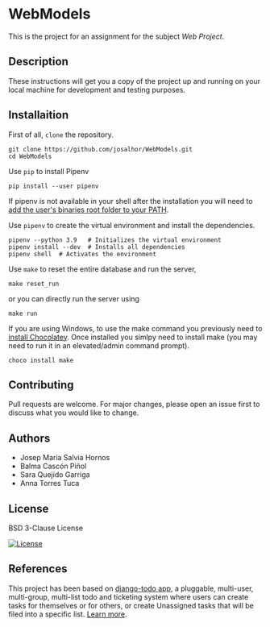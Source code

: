 # WebModels

This is the project for an assignment for the subject *Web Project*.

## Description

These instructions will get you a copy of the project up and running on your local machine for development and testing purposes.

## Installaition

First of all, `clone` the repository.

```
git clone https://github.com/josalhor/WebModels.git
cd WebModels
```

Use `pip` to install Pipenv

```
pip install --user pipenv
```
If pipenv is not available in your shell after the installation you will need to [add the user's binaries root folder to your PATH](https://www.architectryan.com/2018/03/17/add-to-the-path-on-windows-10/). 

Use `pipenv` to create the virtual environment and install the
dependencies.

```
pipenv --python 3.9   # Initializes the virtual environment
pipenv install --dev  # Installs all dependencies
pipenv shell  # Activates the environment
```

Use `make` to reset the entire database and run the server,

```
make reset_run
```

or you can directly run the server using 

```
make run
```

If you are using Windows, to use the make command you previously need to [install Chocolatey](https://chocolatey.org/install). Once installed you simlpy need to install make (you may need to run it in an elevated/admin command prompt).

```
choco install make
```

## Contributing
Pull requests are welcome. For major changes, please open an issue first to discuss what you would like to change.

## Authors

- Josep Maria Salvia Hornos
- Balma Cascón Piñol
- Sara Quejido Garriga
- Anna Torres Tuca

## License

BSD 3-Clause License

[![License](https://img.shields.io/badge/License-BSD%203--Clause-blue.svg)](/LICENSE.txt)

## References
This project has been based on [django-todo app](http://django-todo.org/), a pluggable, multi-user, multi-group, multi-list todo and ticketing system where users can create tasks for themselves or for others, or create Unassigned tasks that will be filed into a specific list. [Learn more](https://django-todo.readthedocs.io/en/latest/).

